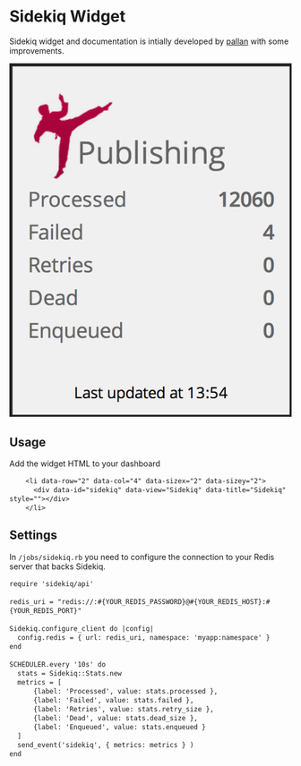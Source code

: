 Sidekiq Widget
===============

Sidekiq widget and documentation is intially developed by [pallan](https://github.com/pallan) with some improvements.

![](preview.png)


## Usage

Add the widget HTML to your dashboard
```
    <li data-row="2" data-col="4" data-sizex="2" data-sizey="2">
      <div data-id="sidekiq" data-view="Sidekiq" data-title="Sidekiq" style=""></div>
    </li>
```

## Settings

In `/jobs/sidekiq.rb` you need to configure the connection to your Redis server that backs Sidekiq.

````
require 'sidekiq/api'

redis_uri = "redis://:#{YOUR_REDIS_PASSWORD}@#{YOUR_REDIS_HOST}:#{YOUR_REDIS_PORT}"

Sidekiq.configure_client do |config|
  config.redis = { url: redis_uri, namespace: 'myapp:namespace' }
end

SCHEDULER.every '10s' do
  stats = Sidekiq::Stats.new
  metrics = [
      {label: 'Processed', value: stats.processed },
      {label: 'Failed', value: stats.failed },
      {label: 'Retries', value: stats.retry_size },
      {label: 'Dead', value: stats.dead_size },
      {label: 'Enqueued', value: stats.enqueued }
  ]
  send_event('sidekiq', { metrics: metrics } )
end
````
